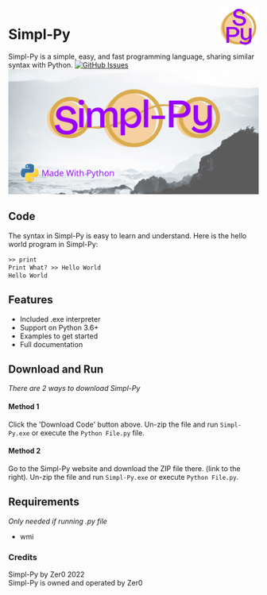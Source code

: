 <img src="https://github.com/Zer0-Official/Simpl-Py/blob/main/0.3.0%20Package/media/Simpl-Py%20Small%20Logo.png" align="right" width="80" height="80"/>

# Simpl-Py
Simpl-Py is a simple, easy, and fast programming language, sharing similar syntax with Python.
[![GitHub Issues](https://img.shields.io/github/issues/Zer0-Official/Simpl-Py?style=flat-square)](https://github.com/Zer0-Official/Simpl-Py/issues)
<br>
![](https://github.com/Zer0-Official/Simpl-Py/blob/main/0.3.0%20Package/media/Simpl-Py%20TN.png)

## Code
The syntax in Simpl-Py is easy to learn and understand. Here is the hello world program in Simpl-Py:
```
>> print
Print What? >> Hello World
Hello World
```

## Features
* Included .exe interpreter
* Support on Python 3.6+
* Examples to get started
* Full documentation

## Download and Run
*There are 2 ways to download Simpl-Py*

#### Method 1
Click the 'Download Code' button above. Un-zip the file and run `Simpl-Py.exe` or execute the `Python File.py` file.

#### Method 2
Go to the Simpl-Py website and download the ZIP file there. (link to the right).
Un-zip the file and run `Simpl-Py.exe` or execute `Python File.py`.

## Requirements
*Only needed if running .py file*
* wmi

### Credits
Simpl-Py by Zer0 2022
<br>
Simpl-Py is owned and operated by Zer0
